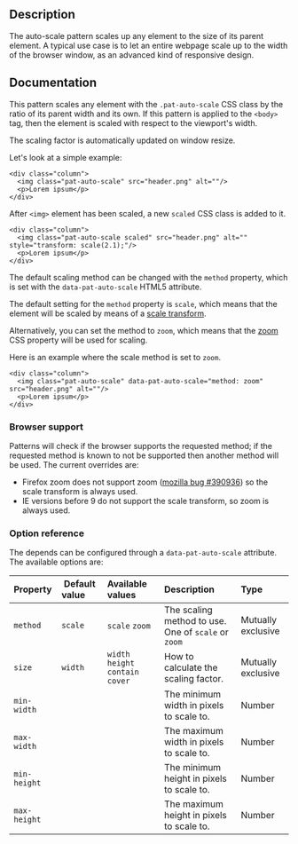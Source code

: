 ## Description

The auto-scale pattern scales up any element to the size of its parent element.
A typical use case is to let an entire webpage scale up to the width of the browser window, as an advanced kind of responsive design.

## Documentation

This pattern scales any element with the `.pat-auto-scale` CSS class by the ratio
of its parent width and its own. If this pattern is applied to the `<body>` tag,
then the element is scaled with respect to the viewport's width.

The scaling factor is automatically updated on window resize.

Let's look at a simple example:

    <div class="column">
      <img class="pat-auto-scale" src="header.png" alt=""/>
      <p>Lorem ipsum</p>
    </div>

After `<img>` element has been scaled, a new `scaled` CSS class is added to it.

    <div class="column">
      <img class="pat-auto-scale scaled" src="header.png" alt="" style="transform: scale(2.1);"/>
      <p>Lorem ipsum</p>
    </div>

The default scaling method can be changed with the `method` property, which is
set with the `data-pat-auto-scale` HTML5 attribute.

The default setting for the `method` property is `scale`, which means that the element will be
scaled by means of a [scale transform](http://www.w3.org/TR/css3-2d-transforms/#two-d-transform-functions).

Alternatively, you can set the method to `zoom`, which means that the [zoom](http://msdn.microsoft.com/en-us/library/ms531189(VS.85).aspx)
CSS property will be used for scaling.

Here is an example where the scale method is set to `zoom`.

    <div class="column">
      <img class="pat-auto-scale" data-pat-auto-scale="method: zoom" src="header.png" alt=""/>
      <p>Lorem ipsum</p>
    </div>

### Browser support

Patterns will check if the browser supports the requested method; if the requested
method is known to not be supported then another method will be used. The current overrides
are:

* Firefox zoom does not support zoom ([mozilla bug
  \#390936](https://bugzilla.mozilla.org/show_bug.cgi?id=390936)) so the scale
  transform is always used.
* IE versions before 9 do not support the scale transform, so zoom is always
  used.

### Option reference

The depends can be configured through a `data-pat-auto-scale` attribute.
The available options are:

| Property | Default value | Available values | Description | Type |
| :------- | :------------ | :----- | :---------- | :---- |
| `method` | `scale` | `scale` `zoom` | The scaling method to use. One of `scale` or `zoom` | Mutually exclusive |
| `size` | `width` | `width` `height` `contain` `cover` | How to calculate the scaling factor. | Mutually exclusive |
| `min-width` | | | The minimum width in pixels to scale to. | Number |
| `max-width` | | | The maximum width in pixels to scale to. | Number |
| `min-height` | | | The minimum height in pixels to scale to. | Number |
| `max-height` | | | The maximum height in pixels to scale to. | Number |

